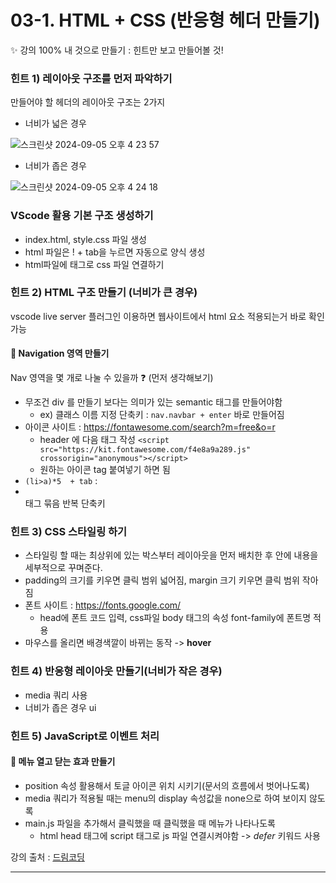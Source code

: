 # 03-1. HTML + CSS (반응형 헤더 만들기)

✨ 강의 100% 내 것으로 만들기 : 힌트만 보고 만들어볼 것!



### 힌트 1) 레이아웃 구조를 먼저 파악하기

만들어야 할 헤더의 레이아웃 구조는 2가지



* 너비가 넓은 경우

![스크린샷 2024-09-05 오후 4 23 57](https://github.com/user-attachments/assets/d210a119-014b-48e3-8de1-2b39c5a2fdcb)



* 너비가 좁은 경우

![스크린샷 2024-09-05 오후 4 24 18](https://github.com/user-attachments/assets/ed07eee0-4cb2-4d0f-9c8a-154e8fba6ac3)





### VScode 활용 기본 구조 생성하기

- index.html, style.css 파일 생성
- html 파일은 ! + tab을 누르면 자동으로 양식 생성
- html파일에 <link> 태그로 css 파일 연결하기



### 힌트 2) HTML 구조 만들기 (너비가 큰 경우)

vscode live server 플러그인 이용하면 웹사이트에서 html 요소 적용되는거 바로 확인 가능

#### 📌 Navigation 영역 만들기 

Nav 영역을 몇 개로 나눌 수 있을까 ❓ (먼저 생각해보기)

- 무조건 div 를 만들기 보다는 의미가 있는 semantic  태그를 만들어야함
  - ex) 클래스 이름 지정 단축키 :  `nav.navbar + enter` 바로 만들어짐
- 아이콘 사이트 : https://fontawesome.com/search?m=free&o=r
  * header 에 다음 태그 작성 `<script src="https://kit.fontawesome.com/f4e8a9a289.js" crossorigin="anonymous"></script>`
  * 원하는 아이콘 tag 붙여넣기 하면 됨
- `(li>a)*5  + tab` : <li><a></a></li> 태그 묶음 반복 단축키



### 힌트 3) CSS 스타일링 하기

* 스타일링 할 때는 최상위에 있는 박스부터 레이아웃을 먼저 배치한 후 안에 내용을 세부적으로 꾸며준다.
* padding의 크기를 키우면 클릭 범위 넓어짐, margin 크기 키우면 클릭 범위 작아짐
* 폰트 사이트 : https://fonts.google.com/
  * head에 폰트 코드 입력, css파일 body 태그의 속성 font-family에 폰트명 적용
* 마우스를 올리면 배경색깔이 바뀌는 동작 -> **hover**



### 힌트 4) 반응형 레이아웃 만들기(너비가 작은 경우)

* media 쿼리 사용
* 너비가 좁은 경우 ui 



### 힌트 5) JavaScript로 이벤트 처리

#### 📌 메뉴 열고 닫는 효과 만들기

* position 속성 활용해서 토글 아이콘 위치 시키기(문서의 흐름에서 벗어나도록)
* media 쿼리가 적용될 때는 menu의 display 속성값을 none으로 하여 보이지 않도록
* main.js 파일을 추가해서 클릭했을 때 클릭했을 때 메뉴가 나타나도록
  * html head 태그에 script 태그로  js 파일 연결시켜야함 -> *defer* 키워드 사용





강의 출처 : [드림코딩](https://www.youtube.com/watch?v=X91jsJyZofw)

---------















